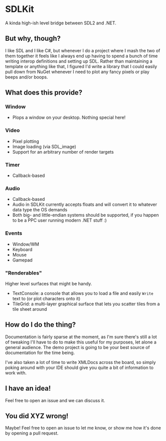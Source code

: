 # SDLKit

A kinda high-ish level bridge between SDL2 and .NET.


## But why, though?

I like SDL and I like C#, but whenever I do a project where I mash the two of them together it feels like I always end
up having to spend a bunch of time writing interop definitions and setting up SDL. Rather than maintaining a template
or anything like that, I figured I'd write a library that I could easily pull down from NuGet whenever I need to plot
any fancy pixels or play beeps and/or boops.


## What does this provide?

### Window

* Plops a window on your desktop. Nothing special here!


### Video

* Pixel plotting
* Image loading (via SDL_image)
* Support for an arbitrary number of render targets


### Timer

* Callback-based


### Audio

* Callback-based
* Audio in SDLKit currently accepts floats and will convert it to whatever data type the OS demands
* Both big- and little-endian systems should be supported, if you happen to be a PPC user running modern .NET stuff :)


### Events

* Window/WM
* Keyboard
* Mouse
* Gamepad


### "Renderables"

Higher level surfaces that might be handy.

* TextConsole: a console that allows you to load a file and easily `Write` text to (or plot characters onto it)
* TileGrid: a multi-layer graphical surface that lets you scatter tiles from a tile sheet around


## How do I do the thing?

Documentation is fairly sparse at the moment, as I'm sure there's still a lot of tweaking I'll have to do to make this
useful for my purposes, let alone a general audience. The demo project is going to be your best source of documentation
for the time being.

I've also taken a lot of time to write XMLDocs across the board, so simply poking around with your IDE should give you
quite a bit of information to work with.


## I have an idea!

Feel free to open an issue and we can discuss it.


## You did XYZ wrong!

Maybe! Feel free to open an issue to let me know, or show me how it's done by opening a pull request.
